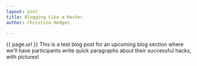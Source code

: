 ```yaml
---
layout: post
title: Blogging Like a Hacker
author: Christina Hedges

---
```


{{ page.url }}
This is a test blog post for an upcoming blog section where we'll have participants write quick paragraphs about their successful hacks, with pictures!
